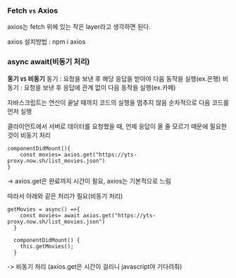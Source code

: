 ### Fetch `vs` Axios

axios는 fetch 위에 있는 작은 layer라고 생각하면 된다.

axios 설치방법 : npm i axios



### async await(비동기 처리)

**동기 `VS` 비동기**
동기 : 요청을 보낸 후 해당 응답을 받아야 다음 동작을 실행(ex.은행)
비동기 : 요청을 보낸 후 응답에 관계 없이 다음 동작을 실행(ex.카페)

자바스크립트는 연산이 끝날 때까지 코드의 실행을 멈추지 않음                                            순차적으로 다음 코드를 먼저 실행

클라이언트에서 서버로 데이터를 요청했을 때, 언제 응답이 올 줄 모르기 때문에 필요한 것이 비동기 처리

```react
componentDidMount(){
    const movies= axios.get("https://yts-proxy.now.sh/list_movies.json")
}
```

-> axios.get은 완료까지 시간이 필요, axios는 기본적으로 느림

따라서 아래와 같은 처리가 필요(비동기 처리)

```
getMovies = async() =>{
    const movies= await axios.get("https://yts-proxy.now.sh/list_movies.json")
  }

  componentDidMount() {
    this.getMovies();
  }
```

-> 비동기 처리 (axios.get은 시간이 걸리니 javascript야 기다려줘)

